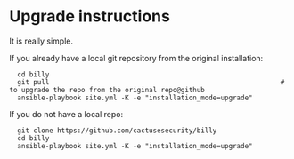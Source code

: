 # Upgrade instructions

It is really simple.

If you already have a local git repository from the original installation:

```console
  cd billy
  git pull                                                          # to upgrade the repo from the original repo@github
  ansible-playbook site.yml -K -e "installation_mode=upgrade"
```

If you do not have a local repo:

```console
  git clone https://github.com/cactusesecurity/billy
  cd billy
  ansible-playbook site.yml -K -e "installation_mode=upgrade"
```
